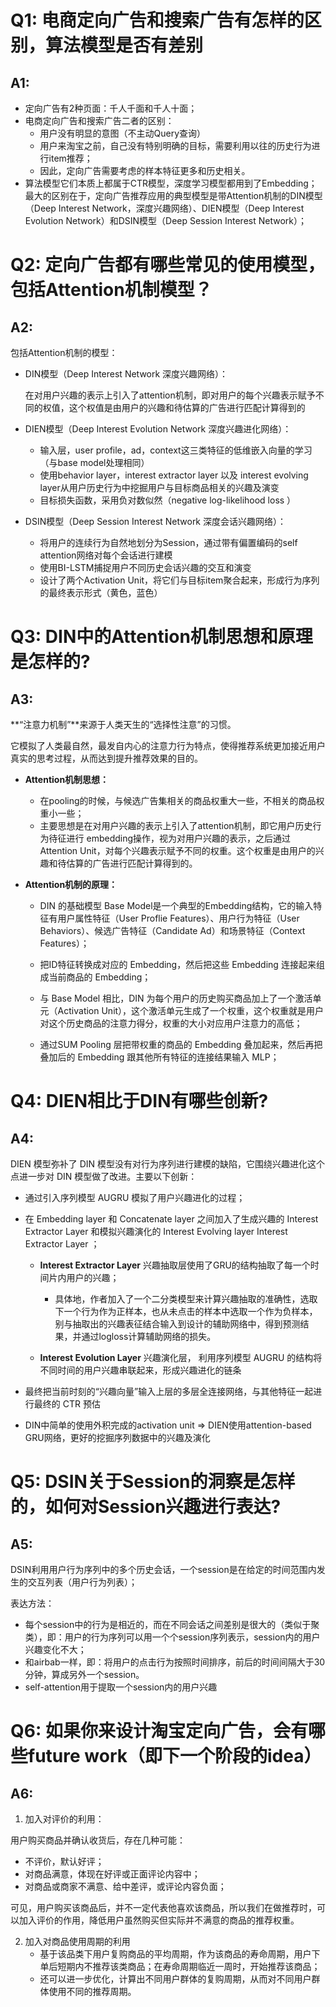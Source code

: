 # Q1: 电商定向广告和搜索广告有怎样的区别，算法模型是否有差别

## A1:

+ 定向广告有2种页面：千人千面和千人十面；
+ 电商定向广告和搜索广告二者的区别：
  + 用户没有明显的意图（不主动Query查询）
  + 用户来淘宝之前，自己没有特别明确的目标，需要利用以往的历史行为进行item推荐；
  + 因此，定向广告需要考虑的样本特征更多和历史相关。
+ 算法模型它们本质上都属于CTR模型，深度学习模型都用到了Embedding；最大的区别在于，定向广告推荐应用的典型模型是带Attention机制的DIN模型（Deep Interest Network，深度兴趣网络）、DIEN模型（Deep Interest Evolution Network）和DSIN模型（Deep Session Interest  Network）；



# Q2: 定向广告都有哪些常见的使用模型，包括Attention机制模型？

## A2:

包括Attention机制的模型：

+ DIN模型（Deep Interest Network 深度兴趣网络）：

  在对用户兴趣的表示上引入了attention机制，即对用户的每个兴趣表示赋予不同的权值，这个权值是由用户的兴趣和待估算的广告进行匹配计算得到的

+ DIEN模型（Deep Interest Evolution Network 深度兴趣进化网络）：

  + 输入层，user profile，ad，context这三类特征的低维嵌入向量的学习（与base model处理相同）
  + 使用behavior layer，interest extractor layer 以及 interest evolving layer从用户历史行为中挖掘用户与目标商品相关的兴趣及演变
  + 目标损失函数，采用负对数似然（negative log-likelihood loss ）

+ DSIN模型（Deep Session Interest  Network 深度会话兴趣网络）：

  + 将用户的连续行为自然地划分为Session，通过带有偏置编码的self attention网络对每个会话进行建模
  + 使用BI-LSTM捕捉用户不同历史会话兴趣的交互和演变
  + 设计了两个Activation Unit，将它们与目标item聚合起来，形成行为序列的最终表示形式（黄色，蓝色）



# Q3: DIN中的Attention机制思想和原理是怎样的?

## A3:

**“注意力机制”**来源于人类天生的“选择性注意”的习惯。

它模拟了人类最自然，最发自内心的注意力行为特点，使得推荐系统更加接近用户真实的思考过程，从而达到提升推荐效果的目的。

+ **Attention机制思想：**

  + 在pooling的时候，与候选广告集相关的商品权重大一些，不相关的商品权重小一些；
  + 主要思想是在对用户兴趣的表示上引入了attention机制，即它用户历史行为待征进行 embedding操作，视为对用户兴趣的表示，之后通过 Attention Unit，对每个兴趣表示赋予不同的权重。这个权重是由用户的兴趣和待估算的广告进行匹配计算得到的。

+ **Attention机制的原理：**

  + DIN 的基础模型 Base Model是一个典型的Embedding结构，它的输入特征有用户属性特征（User Proflie Features）、用户行为特征（User Behaviors）、候选广告特征（Candidate Ad）和场景特征（Context Features）；

  + 把ID特征转换成对应的 Embedding，然后把这些 Embedding 连接起来组成当前商品的 Embedding；

  + 与 Base Model 相比，DIN 为每个用户的历史购买商品加上了一个激活单元（Activation Unit），这个激活单元生成了一个权重，这个权重就是用户对这个历史商品的注意力得分，权重的大小对应用户注意力的高低；

  + 通过SUM Pooling 层把带权重的商品的 Embedding 叠加起来，然后再把叠加后的 Embedding 跟其他所有特征的连接结果输入 MLP；

    



# Q4: DIEN相比于DIN有哪些创新?

## A4:

DIEN 模型弥补了 DIN 模型没有对行为序列进行建模的缺陷，它围绕兴趣进化这个点进一步对 DIN 模型做了改进。主要以下创新：

+ 通过引入序列模型 AUGRU 模拟了用户兴趣进化的过程；

+ 在 Embedding layer 和 Concatenate layer 之间加入了生成兴趣的 Interest Extractor Layer 和模拟兴趣演化的 Interest Evolving layer
  Interest Extractor Layer ；

  + **Interest Extractor Layer** 兴趣抽取层使用了GRU的结构抽取了每一个时间片内用户的兴趣；
    + 具体地，作者加入了一个二分类模型来计算兴趣抽取的准确性，选取下一个行为作为正样本，也从未点击的样本中选取一个作为负样本，别与抽取出的兴趣表征结合输入到设计的辅助网络中，得到预测结果，并通过logloss计算辅助网络的损失。

  + **Interest Evolution Layer** 兴趣演化层， 利用序列模型 AUGRU 的结构将不同时间的用户兴趣串联起来，形成兴趣进化的链条

+ 最终把当前时刻的“兴趣向量”输入上层的多层全连接网络，与其他特征一起进行最终的 CTR 预估
+ DIN中简单的使用外积完成的activation unit  =>  DIEN使用attention-based GRU网络，更好的挖掘序列数据中的兴趣及演化



# Q5: DSIN关于Session的洞察是怎样的，如何对Session兴趣进行表达?

## A5:

DSIN利用用户行为序列中的多个历史会话，一个session是在给定的时间范围内发生的交互列表（用户行为列表）；

表达方法：

+ 每个session中的行为是相近的，而在不同会话之间差别是很大的（类似于聚类），即：用户的行为序列可以用一个个session序列表示，session内的用户兴趣变化不大；
+ 和airbab一样，即：将用户的点击行为按照时间排序，前后的时间间隔大于30分钟，算成另外一个session。
+ self-attention用于提取一个session内的用户兴趣



# Q6: 如果你来设计淘宝定向广告，会有哪些future work（即下一个阶段的idea）

## A6:

1. 加入对评价的利用：

用户购买商品并确认收货后，存在几种可能：

+ 不评价，默认好评；
+ 对商品满意，体现在好评或正面评论内容中；
+ 对商品或商家不满意、给中差评，或评论内容负面；

可见，用户购买该商品后，并不一定代表他喜欢该商品，所以我们在做推荐时，可以加入评价的作用，降低用户虽然购买但实际并不满意的商品的推荐权重。

2. 加入对商品使用周期的利用
   + 基于该品类下用户复购商品的平均周期，作为该商品的寿命周期，用户下单后短期内不推荐该类商品；在寿命周期临近一周时，开始推荐该商品；
   + 还可以进一步优化，计算出不同用户群体的复购周期，从而对不同用户群体使用不同的推荐周期。

